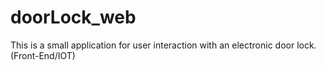 # doorLock_web
This is a small application for user interaction with an electronic door lock. (Front-End/IOT)
